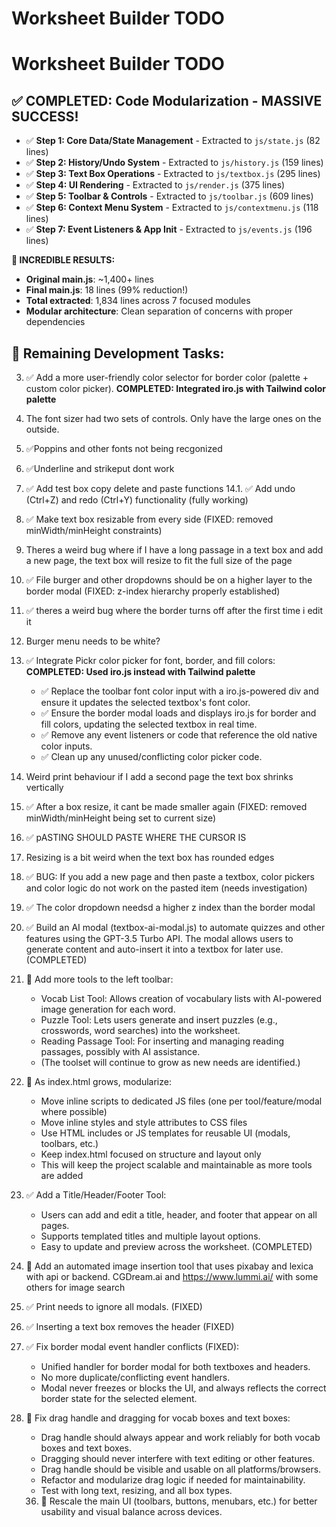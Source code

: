 # Worksheet Builder TODO

# Worksheet Builder TODO

## ✅ **COMPLETED: Code Modularization - MASSIVE SUCCESS!**
- ✅ **Step 1: Core Data/State Management** - Extracted to `js/state.js` (82 lines)
- ✅ **Step 2: History/Undo System** - Extracted to `js/history.js` (159 lines)
- ✅ **Step 3: Text Box Operations** - Extracted to `js/textbox.js` (295 lines)
- ✅ **Step 4: UI Rendering** - Extracted to `js/render.js` (375 lines)
- ✅ **Step 5: Toolbar & Controls** - Extracted to `js/toolbar.js` (609 lines)
- ✅ **Step 6: Context Menu System** - Extracted to `js/contextmenu.js` (118 lines)
- ✅ **Step 7: Event Listeners & App Init** - Extracted to `js/events.js` (196 lines)

**🎉 INCREDIBLE RESULTS:**
- **Original main.js**: ~1,400+ lines
- **Final main.js**: 18 lines (99% reduction!)
- **Total extracted**: 1,834 lines across 7 focused modules
- **Modular architecture**: Clean separation of concerns with proper dependencies

## 🚧 **Remaining Development Tasks:**

3. ✅ Add a more user-friendly color selector for border color (palette + custom color picker). **COMPLETED: Integrated iro.js with Tailwind color palette**

8. The font sizer had two sets of controls. Only have the large ones on the outside.
9. ✅Poppins and other fonts not being recgonized

11. ✅Underline and strikeput dont work

14. ✅ Add test box copy delete and paste functions
14.1. ✅ Add undo (Ctrl+Z) and redo (Ctrl+Y) functionality (fully working)
15. ✅ Make text box resizable from every side (FIXED: removed minWidth/minHeight constraints)
16. Theres a weird bug where if I have a long passage in a text box and add a new page, the text box will resize to fit the full size of the page
17. ✅ File burger and other dropdowns should be on a higher layer to the border modal (FIXED: z-index hierarchy properly established)
18. ✅ theres a weird bug where the border turns off after the first time i edit it
19. Burger menu needs to be white?
20. ✅ Integrate Pickr color picker for font, border, and fill colors: **COMPLETED: Used iro.js instead with Tailwind palette**
    - ✅ Replace the toolbar font color input with a iro.js-powered div and ensure it updates the selected textbox's font color.
    - ✅ Ensure the border modal loads and displays iro.js for border and fill colors, updating the selected textbox in real time.
    - ✅ Remove any event listeners or code that reference the old native color inputs.
    - ✅ Clean up any unused/conflicting color picker code.

21. Weird print behaviour if I add a second page the text box shrinks vertically
22. ✅ After a box resize, it cant be made smaller again (FIXED: removed minWidth/minHeight being set to current size)
23. ✅ pASTING SHOULD PASTE WHERE THE CURSOR IS
24. Resizing is a bit weird when the text box has rounded edges
25. ✅ BUG: If you add a new page and then paste a textbox, color pickers and color logic do not work on the pasted item (needs investigation)
26. ✅ The color dropdown needsd a higher z index than the border modal
27. ✅ Build an AI modal (textbox-ai-modal.js) to automate quizzes and other features using the GPT-3.5 Turbo API. The modal allows users to generate content and auto-insert it into a textbox for later use. (COMPLETED)
28. 🚧 Add more tools to the left toolbar:
    - Vocab List Tool: Allows creation of vocabulary lists with AI-powered image generation for each word.
    - Puzzle Tool: Lets users generate and insert puzzles (e.g., crosswords, word searches) into the worksheet.
    - Reading Passage Tool: For inserting and managing reading passages, possibly with AI assistance.
    - (The toolset will continue to grow as new needs are identified.)
29. 🚧 As index.html grows, modularize:
    - Move inline scripts to dedicated JS files (one per tool/feature/modal where possible)
    - Move inline styles and style attributes to CSS files
    - Use HTML includes or JS templates for reusable UI (modals, toolbars, etc.)
    - Keep index.html focused on structure and layout only
    - This will keep the project scalable and maintainable as more tools are added
30. ✅ Add a Title/Header/Footer Tool:
    - Users can add and edit a title, header, and footer that appear on all pages.
    - Supports templated titles and multiple layout options.
    - Easy to update and preview across the worksheet. (COMPLETED)

31. 🚧 Add an automated image insertion tool that uses pixabay and lexica with api or backend.  CGDream.ai and https://www.lummi.ai/ with some others for image search


32. ✅ Print needs to ignore all modals. (FIXED)
33. ✅ Inserting a text box removes the header (FIXED)
34. ✅ Fix border modal event handler conflicts (FIXED):
    - Unified handler for border modal for both textboxes and headers.
    - No more duplicate/conflicting event handlers.
    - Modal never freezes or blocks the UI, and always reflects the correct border state for the selected element.
35. 🚧 Fix drag handle and dragging for vocab boxes and text boxes:
    - Drag handle should always appear and work reliably for both vocab boxes and text boxes.
    - Dragging should never interfere with text editing or other features.
    - Drag handle should be visible and usable on all platforms/browsers.
    - Refactor and modularize drag logic if needed for maintainability.
    - Test with long text, resizing, and all box types.
    36. 🚧 Rescale the main UI (toolbars, buttons, menubars, etc.) for better usability and visual balance across devices.